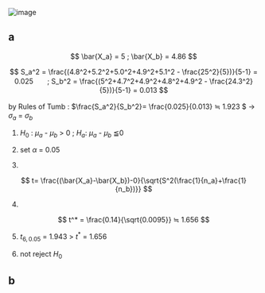 ![image](https://github.com/user-attachments/assets/2e6c88bf-87c7-4edf-a06a-b0bec2c9130c)

## a

$$
\bar{X_a} = 5 ; \bar{X_b} = 4.86
$$

$$
S_a^2 = \frac{(4.8^2+5.2^2+5.0^2+4.9^2+5.1^2 - \frac{25^2}{5})}{5-1} = 0.025　　;   S_b^2 = \frac{(5^2+4.7^2+4.9^2+4.8^2+4.9^2 - \frac{24.3^2}{5})}{5-1} = 0.013
$$

by Rules of Tumb : $\frac{S_a^2}{S_b^2}= \frac{0.025}{0.013} ≒ 1.923 $ 
→　 $\sigma_a$  = $\sigma_b$

1. $H_0$ : $\mu_a$ - $\mu_b$ > 0 ; $H_a$: $\mu_a$ - $\mu_b$ ≦0
2. set $\alpha$ = 0.05

3.
$$
t= \frac{(\bar{X_a}-\bar{X_b})-0}{\sqrt{S^2(\frac{1}{n_a}+\frac{1}{n_b})}}
$$ 

4.
$$
 t^* = \frac{0.14}{\sqrt{0.0095}} ≒ 1.656
$$

5. $t_{6,0.05}$ = 1.943 > $t^*$ = 1.656

6. not reject $H_0$

## b







